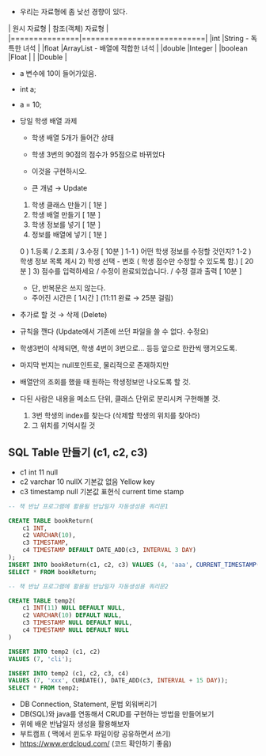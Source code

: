 - 우리는 자료형에 좀 낮선 경향이 있다.

|	원시 자료형	| 참조(객체) 자료형				|
|===============|===========================|
|int			|String - 독특한 녀석			|
|float			|ArrayList - 배열에 적합한 녀석	|
|double			|Integer					|
|boolean		|Float						|
|				|Double						|

- a 변수에 10이 들어가있음.
- int a;
- a = 10;


- 당일 학생 배열 과제
	- 학생 배열 5개가 들어간 상태
	- 학생 3번의 90점의 점수가 95점으로 바뀌었다
	- 이것을 구현하시오.
    
	- 큰 개념 → Update
    
	1. 학생 클래스 만들기 [ 1분 ]
	2. 학생 배열 만들기 [ 1분 ]
	3. 학생 정보를 넣기 [ 1분 ]
	4. 정보를 배열에 넣기 [ 1분 ]
    
	0 ) 1.등록  /  2.조회  /  3.수정 [ 10분 ]
	1-1 ) 어떤 학생 정보를 수정할 것인지?
	1-2 ) 학생 정보 목록 제시
	2) 학생 선택 - 번호 ( 학생 점수만 수정할 수 있도록 함.) [ 20분 ]
	3) 점수를 입력하세요 / 수정이 완료되었습니다. / 수정 결과 출력 [ 10분 ]
    
    - 단, 반복문은 쓰지 않는다.
    - 주어진 시간은 [ 1시간 ] (11:11 완료 → 25분 걸림)
	
- 추가로 할 것 → 삭제 (Delete)

- 규칙을 깬다 (Update에서 기존에 쓰던 파일을 쓸 수 없다. 수정요)

- 학생3번이 삭제되면, 학생 4번이 3번으로… 등등 앞으로 한칸씩 땡겨오도록.
- 마지막 번지는 null포인트로, 물리적으로 존재하지만
- 배열안의 조회를 했을 때 원하는 학생정보만 나오도록 할 것.
- 다된 사람은 내용을 메소드 단위, 클래스 단위로 분리시켜 구현해볼 것.
    1. 3번 학생의 index를 찾는다 (삭제할 학생의 위치를 찾아라)
    2. 그 위치를 기억시킬 것

## SQL Table 만들기 (c1, c2, c3)

- c1 int 11 null
- c2 varchar 10 nullX 기본값 없음 Yellow key
- c3 timestamp null 기본값 표현식 current time stamp

```sql
-- 책 반납 프로그램에 활용될 반납일자 자동생성용 쿼리문1

CREATE TABLE bookReturn(
	c1 INT,
	c2 VARCHAR(10),
	c3 TIMESTAMP,
	c4 TIMESTAMP DEFAULT DATE_ADD(c3, INTERVAL 3 DAY)
);
INSERT INTO bookReturn(c1, c2, c3) VALUES (4, 'aaa', CURRENT_TIMESTAMP());
SELECT * FROM bookReturn;

-- 책 반납 프로그램에 활용될 반납일자 자동생성용 쿼리문2

CREATE TABLE temp2(
	c1 INT(11) NULL DEFAULT NULL,
	c2 VARCHAR(10) DEFAULT NULL,
	c3 TIMESTAMP NULL DEFAULT NULL,
	c4 TIMESTAMP NULL DEFAULT NULL
)

INSERT INTO temp2 (c1, c2)
VALUES (7, 'cli');

INSERT INTO temp2 (c1, c2, c3, c4)
VALUES (7, 'xxx', CURDATE(), DATE_ADD(c3, INTERVAL + 15 DAY));
SELECT * FROM temp2;
```

- DB Connection, Statement, 문법 외워버리기
- DB(SQL)와 java를 연동해서 CRUD를 구현하는 방법을 만들어보기
- 위에 배운 반납일자 생성을 활용해보자
- 부트캠프 ( 맥에서 윈도우 파일이랑 공유하면서 쓰기)
- https://www.erdcloud.com/ (코드 확인하기 좋음)